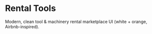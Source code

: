 # Rental Tools

Modern, clean tool & machinery rental marketplace UI (white + orange, Airbnb-inspired).
